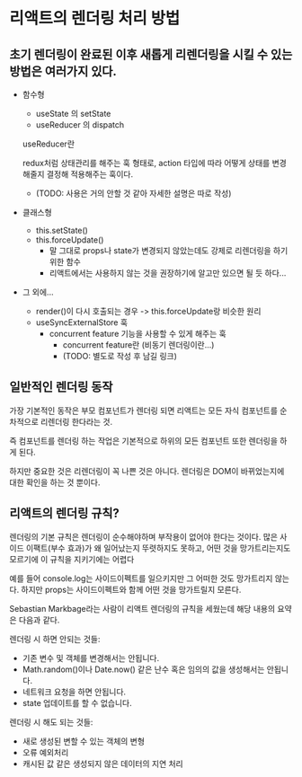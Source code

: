 # 리액트의 렌더링 처리 방법

## 초기 렌더링이 완료된 이후 새롭게 리렌더링을 시킬 수 있는 방법은 여러가지 있다.

- 함수형

  - useState 의 setState
  - useReducer 의 dispatch

  useReducer란

  redux처럼 상태관리를 해주는 훅 형태로, action 타입에 따라 어떻게 상태를 변경해줄지 결정해 적용해주는 훅이다.

  - (TODO: 사용은 거의 안할 것 같아 자세한 설명은 따로 작성)

- 클래스형
  - this.setState()
  - this.forceUpdate()
    - 말 그대로 props나 state가 변경되지 않았는데도 강제로 리렌더링을 하기 위한 함수
    - 리액트에서는 사용하지 않는 것을 권장하기에 알고만 있으면 될 듯 하다...
- 그 외에...
  - render(<App />)이 다시 호출되는 경우 -> this.forceUpdate랑 비슷한 원리
  - useSyncExternalStore 훅
    - concurrent feature 기능을 사용할 수 있게 해주는 훅
      - concurrent feature란 (비동기 렌더링이란...)
      - (TODO: 별도로 작성 후 남길 링크)

## 일반적인 렌더링 동작

가장 기본적인 동작은 부모 컴포넌트가 렌더링 되면 리액트는 모든 자식 컴포넌트를 순차적으로 리렌더링 한다라는 것.

즉 컴포넌트를 렌더링 하는 작업은 기본적으로 하위의 모든 컴포넌트 또한 렌더링을 하게 된다.

하지만 중요한 것은 리렌더링이 꼭 나쁜 것은 아니다. 렌더링은 DOM이 바뀌었는지에 대한 확인을 하는 것 뿐이다.

## 리액트의 렌더링 규칙?

렌더링의 기본 규칙은 렌더링이 순수해야하며 부작용이 없어야 한다는 것이다.
많은 사이드 이팩트(부수 효과)가 왜 일어났는지 뚜렷하지도 못하고, 어떤 것을 망가트리는지도 모르기에 이 규칙을 지키기에는 어렵다

예를 들어 console.log는 사이드이펙트를 일으키지만 그 어떠한 것도 망가트리지 않는다. 하지만 props는 사이드이펙트와 함께 어떤 것을 망가트릴지 모른다.

Sebastian Markbage라는 사람이 리액트 렌더링의 규칙을 세웠는데 해당 내용의 요약은 다음과 같다.

렌더링 시 하면 안되는 것들:

- 기존 변수 및 객체를 변경해서는 안됩니다.
- Math.random()이나 Date.now() 같은 난수 혹은 임의의 값을 생성해서는 안됩니다.
- 네트워크 요청을 하면 안됩니다.
- state 업데이트를 할 수 없습니다.

렌더링 시 해도 되는 것들:

- 새로 생성된 변할 수 있는 객체의 변형
- 오류 예외처리
- 캐시된 값 같은 생성되지 않은 데이터의 지연 처리
